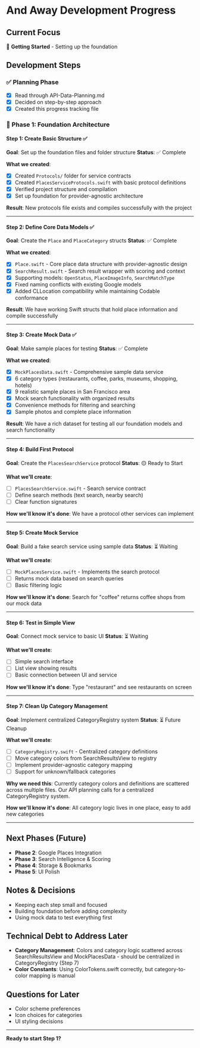 # And Away Development Progress

## Current Focus
🎯 **Getting Started** - Setting up the foundation

## Development Steps

### ✅ Planning Phase
- [x] Read through API-Data-Planning.md
- [x] Decided on step-by-step approach
- [x] Created this progress tracking file

### 🔄 Phase 1: Foundation Architecture

#### Step 1: Create Basic Structure ✅ 
**Goal**: Set up the foundation files and folder structure
**Status**: ✅ Complete

**What we created**:
- [x] Created `Protocols/` folder for service contracts
- [x] Created `PlacesServiceProtocols.swift` with basic protocol definitions
- [x] Verified project structure and compilation
- [x] Set up foundation for provider-agnostic architecture

**Result**: New protocols file exists and compiles successfully with the project

---

#### Step 2: Define Core Data Models ✅
**Goal**: Create the `Place` and `PlaceCategory` structs
**Status**: ✅ Complete

**What we created**:
- [x] `Place.swift` - Core place data structure with provider-agnostic design
- [x] `SearchResult.swift` - Search result wrapper with scoring and context
- [x] Supporting models: `OpenStatus`, `PlaceImageInfo`, `SearchMatchType`
- [x] Fixed naming conflicts with existing Google models
- [x] Added CLLocation compatibility while maintaining Codable conformance

**Result**: We have working Swift structs that hold place information and compile successfully

---

#### Step 3: Create Mock Data ✅
**Goal**: Make sample places for testing
**Status**: ✅ Complete

**What we created**:
- [x] `MockPlacesData.swift` - Comprehensive sample data service  
- [x] 6 category types (restaurants, coffee, parks, museums, shopping, hotels)
- [x] 9 realistic sample places in San Francisco area
- [x] Mock search functionality with organized results
- [x] Convenience methods for filtering and searching
- [x] Sample photos and complete place information

**Result**: We have a rich dataset for testing all our foundation models and search functionality

---

#### Step 4: Build First Protocol
**Goal**: Create the `PlacesSearchService` protocol
**Status**: 🟡 Ready to Start

**What we'll create**:
- [ ] `PlacesSearchService.swift` - Search service contract
- [ ] Define search methods (text search, nearby search)
- [ ] Clear function signatures

**How we'll know it's done**: We have a protocol other services can implement

---

#### Step 5: Create Mock Service
**Goal**: Build a fake search service using sample data
**Status**: ⏳ Waiting

**What we'll create**:
- [ ] `MockPlacesService.swift` - Implements the search protocol
- [ ] Returns mock data based on search queries
- [ ] Basic filtering logic

**How we'll know it's done**: Search for "coffee" returns coffee shops from our mock data

---

#### Step 6: Test in Simple View
**Goal**: Connect mock service to basic UI
**Status**: ⏳ Waiting

**What we'll create**:
- [ ] Simple search interface
- [ ] List view showing results
- [ ] Basic connection between UI and service

**How we'll know it's done**: Type "restaurant" and see restaurants on screen

---

#### Step 7: Clean Up Category Management
**Goal**: Implement centralized CategoryRegistry system
**Status**: ⏳ Future Cleanup

**What we'll create**:
- [ ] `CategoryRegistry.swift` - Centralized category definitions
- [ ] Move category colors from SearchResultsView to registry
- [ ] Implement provider-agnostic category mapping
- [ ] Support for unknown/fallback categories

**Why we need this**: Currently category colors and definitions are scattered across multiple files. Our API planning calls for a centralized CategoryRegistry system.

**How we'll know it's done**: All category logic lives in one place, easy to add new categories

---

## Next Phases (Future)
- **Phase 2**: Google Places Integration
- **Phase 3**: Search Intelligence & Scoring
- **Phase 4**: Storage & Bookmarks
- **Phase 5**: UI Polish

## Notes & Decisions
- Keeping each step small and focused
- Building foundation before adding complexity
- Using mock data to test everything first

## Technical Debt to Address Later
- **Category Management**: Colors and category logic scattered across SearchResultsView and MockPlacesData - should be centralized in CategoryRegistry (Step 7)
- **Color Constants**: Using ColorTokens.swift correctly, but category-to-color mapping is manual

## Questions for Later
- Color scheme preferences
- Icon choices for categories
- UI styling decisions

---

**Ready to start Step 1?** 